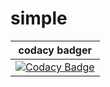 # simple
| codacy badger  |
|---|
| [![Codacy Badge](https://api.codacy.com/project/badge/Grade/21e99942b03848659f26acccb9ebbd6b)](https://app.codacy.com/gh/sandybeats/simple?utm_source=github.com&utm_medium=referral&utm_content=sandybeats/simple&utm_campaign=Badge_Grade)  |



